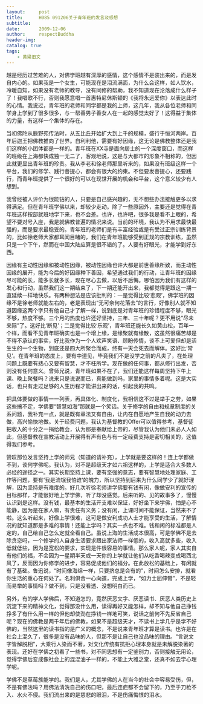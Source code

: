 ```yaml
---
layout:     post
title:      H085 091206关于青年班的发言及感想
subtitle:   
date:       2009-12-06
author:     respectBuddha
header-img: 
catalog: true
tags:
    - 黄粱旧文
---
```


越是经历过苦难的人，对佛学班越有深厚的感情，这个感情不是装出来的，而是发自内心的。如果我是一个女生，可能现在是泪流满面，为什么会这样，如人饮水，冷暖自知，如果没有老师的教导，没有同修的帮助，我不知道现在沦落成什么样子了！我唱歌不行，否则我愿意唱一首惠特尼休斯顿的《我将永远爱你》以表达此时的心情。我说过，青年班的老师和同学都是我的上师，这几年，我从各位老师和同学身上学到了很多很多，与一帮善男子善女人在一起的感觉太好了！这得益于集体的力量，有这样一个集体的存在。

当初佛陀从鹿野苑传法时，从五比丘开始扩大到上千的规模，盛行于恒河两岸。百年后迦王把佛教推向了世界。自利利他，需要有好因缘，这无论是佛教整体还是我们这样的小团体都是一样的。青年班在XX寺是面向居士的一个深度窗口，而这样的班级在上海都快成独一无二了，客观地说，这是与大都市的形象不相称的，但因此就更显出青年班的珍贵。我从李老和徐老师那里听来的，如果没有班级这样一个平台，我们的修学、践行菩提心，都会有很大的约束。不但要发菩提心，还要践行，而青年班提供了一个很好的可以在现世开展的机会和平台，这个意义较少有人想到。

我曾经被人评价为很能钻的人，只要是自己感兴趣的，无不想些办法接触更多以求得满足。但在青年班学佛以来，却较少走动。除了一些原因外，主要还是觉得在青年班这样按部就班地学下来，也不会差。也许，也许吧，很多我是看不上眼的，希望不要对号入座，我是就佛教普遍的情况来说。当前的环境，我认为不用求最快最强的，而是要求最稳妥的。青年班的老师们是有丰富经验或是有受过正宗训练背景的，比如徐老师大家都耳闻目睹的，我们在青年班能够受到正规的宗教训练，虽然只是一个下午，然而在中国大陆应算是很不错的了。人要有好眼光，才能学到好东西。

因缘有主动性因缘和被动性因缘，被动性因缘也许大都是前世善缘所致，而主动性因缘的展开，能为今后的好因缘种下善因，希望通过我们的行动，让青年班的因缘尽可能的长，能多长就多长，现在尽心去做，以后不后悔。哪怕因为我们有这样的发心和行动，虽然我们这一期结束了，下一期还能开出来，我都觉得是跟这一期一直延续一样地快乐。有两种想法是应该批判的：一是觉得比较‘悲观’，佛学班的因缘不是徐老师就能左右的，老是表现出“无可奈何花落去”的言行，好像别人就不知道因缘这两个字只有他自己才了解一样，说到底是对青年班的珍惜程度不够，眼光不够，热度不够。三个月的热度也许还好坚持，三年、三十年呢？更不用说“尽未来际”了。这好比‘断见’；二是觉得比较‘乐观’，青年班还能长久如黄山松，百年一个样，而看不见青年班确实也是一个增上缘，是缘聚就有缘散，这虽然很痛苦却是不得不承认的事实，好比我作为一个人欢声笑语、顾盼传情，谈不上可爱但却是活生生的一个生物，到底还是四大所聚合而成，终有一天会死去而解体。这好比‘常见’。在青年班的态度上，要有中道见，毕竟我们不是没学之前的凡夫了，在处理问题上既要有悲心又要有智慧，才不枉所学。现在做的任何事，都从修行出发，否则没有任何意义。曾师兄说，青年班如果不在了，我们还能这样每周坚持下午上课、晚上聚餐吗？说来只是说说而已，真能做到吗，家里的事情多着呢。这是大实话，也只有走过足够的人生历程才能讲出来的话，引起我的共鸣。

把具体要做的事情一一列表，再具体化、制度化，我相信这不过是举手之劳，如果这些搞不定，学佛要“智慧如海”那就是一个笑话。关于修学的自由和规章制度的关系问题，我补充一点，就是既有章法又有自由，让内在自愿地产生自我的动力去做，高兴愉快地做。关于经费问题，我认为基督教的Offer可以值得参考，基督徒把收入的十分之一捐给教会，认为那是奉献给上帝的，尽管我认为他们未必人人如此，但基督教在宣教活动上开展得有声有色与有一定经费支持是密切相关的，这值得我们参考。

赞叹那位发言坚持上学的师兄（知道的请补充），上学就是要这样的！连上学都做不到，谈何学佛呢。我认为，对不是超级天才如六祖这样的，上学是适合大多数人必经的途径之一。其实长期坚持上课，要有坚强的意志，要有智慧地处理家庭、工作等问题，要有‘我是流氓我怕谁’的魄力，所以坚持到后来为什么同学少了就好理解，因为坚持是有难度的。好几次听徐老师讲学佛要有钱有闲，像做安利的宣传的目标那样，才能很好地上学学佛，听了却没感觉。后来听的、见的故事多了，慢慢认识到是这样。没有钱，最基本的生活开支难以保证，好好坐下来学佛，怕是心不能静，因为是在家人嘛，有责任有义务；没有闲，上课时间不能保证，当然来不了啦。这么听起来，好像上学很难，这可是做安利成功人士才能享受的生活，了解情况的就知道那是多难的事情！还能上学吗？其实一点也不难。钱和闲的标准都是人定的，自己给自己怎么定就全看自己。虽说上海的生活成本很高，可是学佛不是去除贪恋吗，一个修学的人自身生活要求跟出家法师一样低的，收入高就多些，收入低就低些，因为是宽松的要求，实现是件很容易的事情。那么家人呢，家人其实自有他们的福，不会因为一星期半天或一天你的上学就让他们从吃香喝辣变成喝西北风了，反而因为你修学的进步，容易促成他们的福分。在此放松的基础上，有闲就有了基础。鲁迅说，“时间像海绵一样，只要挤总是会有的”，时间怎么安排，就看你生活的重心在何处了。名利俱舍一心向道，完成上学，“如力士屈伸臂”，不是轻而易举的事情吗？做不到，只是没看透、没想明白而已。

另外，有的学人学佛后，不知道怎的，竟然厌恶文字、厌恶读书、厌恶人类历史上沉淀下来的精神文化，觉得那没什么用，读得再好又能怎样，却不知与他自己挣钱挣多了有什么用一样的但他却使劲在挣钱一样地可笑，说话之前何不先反省自己呢？现在的佛教是两千年后的佛教，如果不是超级天才，不读书上学几乎是学不好佛的，当然这里的读书指的是广义的概念，不是说来青年班才算是读书。也许是在社会上混久了，很多是没有品味的人，但那不是让自己也没品味的理由。“言说文字皆解脱相”，大乘行人染而不著，对文化传统有抗拒心理本身就是未解脱染著的表现。还好在学佛之初看了一些书，对不同思想有一定鉴别力，否则接触无用论，觉得学佛后变成像社会上的混混油子一样的，不能上大雅之堂，还真不如去学心理学呢。

学佛不是草莓族能学的。我们是人，尤其学佛的人在当今的社会中容易受伤，但，不是有佛法吗？用佛法清洗自己的伤口吧，最后连疤都不会留下的，乃至于刀枪不入、水火不侵。我们流出来的是慈悲的眼泪，不是伤痛悔恨的泪水。